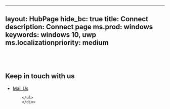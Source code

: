 
---
layout: HubPage
hide_bc: true
title: Connect
description: Connect page 
ms.prod: windows
keywords: windows 10, uwp
ms.localizationpriority: medium
---

<br>
<br>


 <div class="container centered pageFooter">
        <h2>Keep in touch with us</h2>
        <ul class="links">
           <li>
                <a href="mailto:MSIXWebsiteFeedback@service.microsoft.com">
                    Mail Us
                </a>
            </li>
            
        </ul>
		</div>


